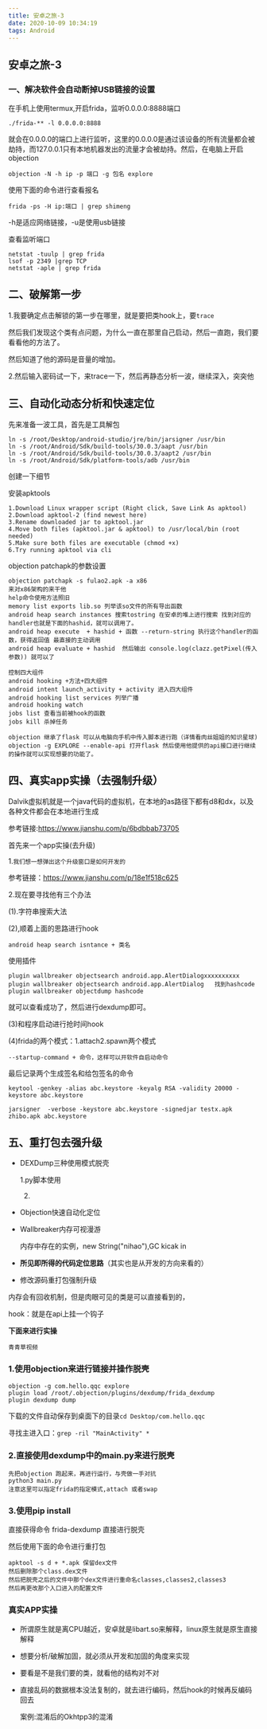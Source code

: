 ```yaml
---
title: 安卓之旅-3
date: 2020-10-09 10:34:19
tags: Android
---
```


## 安卓之旅-3

### 一、解决软件会自动断掉USB链接的设置

在手机上使用termux,开启frida，监听0.0.0.0:8888端口

```
./frida-** -l 0.0.0.0:8888
```

就会在0.0.0.0的端口上进行监听，这里的0.0.0.0是通过该设备的所有流量都会被劫持，而127.0.0.1只有本地机器发出的流量才会被劫持。然后，在电脑上开启objection

```
objection -N -h ip -p 端口 -g 包名 explore
```

使用下面的命令进行查看报名

```
frida -ps -H ip:端口 | grep shimeng
```

-h是适应网络链接，-u是使用usb链接

查看监听端口

```
netstat -tuulp | grep frida
lsof -p 2349 |grep TCP
netstat -aple | grep frida
```

## 二、破解第一步

1.我要确定点击解锁的第一步在哪里，就是要把类hook上，要`trace`

然后我们发现这个类有点问题，为什么一直在那里自己启动，然后一直跑，我们要看看他的方法了。

然后知道了他的源码是音量的增加。

2.然后输入密码试一下，来trace一下，然后再静态分析一波，继续深入，突突他



## 三、自动化动态分析和快速定位

先来准备一波工具，首先是工具解包

```
ln -s /root/Desktop/android-studio/jre/bin/jarsigner /usr/bin
ln -s /root/Android/Sdk/build-tools/30.0.3/aapt /usr/bin
ln -s /root/Android/Sdk/build-tools/30.0.3/aapt2 /usr/bin
ln -s /root/Android/Sdk/platform-tools/adb /usr/bin
```

创建一下细节

安装apktools

```
1.Download Linux wrapper script (Right click, Save Link As apktool)
2.Download apktool-2 (find newest here)
3.Rename downloaded jar to apktool.jar
4.Move both files (apktool.jar & apktool) to /usr/local/bin (root needed)
5.Make sure both files are executable (chmod +x)
6.Try running apktool via cli
```

objection  patchapk的参数设置

```
objection patchapk -s fulao2.apk -a x86
来对x86架构的来干他
help命令使用方法照旧
memory list exports lib.so 列举该so文件的所有导出函数
android heap search instances 搜索tostring 在安卓的堆上进行搜索 找到对应的handler也就是下面的hashid，就可以调用了。
android heap execute  + hashid + 函数 --return-string 执行这个handler的函数，获得返回值 最直接的主动调用
android heap evaluate + hashid  然后输出 console.log(clazz.getPixel(传入参数)) 就可以了

控制四大组件
android hooking +方法+四大组件
android intent launch_activity + activity 进入四大组件
android hooking list services 列举广播
android hooking watch 
jobs list 查看当前被hook的函数
jobs kill 杀掉任务

objection 继承了flask 可以从电脑向手机中传入脚本进行跑（详情看肉丝姐姐的知识星球)
objection -g EXPLORE --enable-api 打开flask 然后使用他提供的api接口进行继续的操作就可以实现想要的功能了。

```

## 四、真实app实操（去强制升级）

Dalvik虚拟机就是一个java代码的虚拟机，在本地的as路径下都有d8和dx，以及各种文件都会在本地进行生成

参考链接:https://www.jianshu.com/p/6bdbbab73705

首先来一个app实操(去升级)

1.`我们想一想弹出这个升级窗口是如何开发的`

参考链接：https://www.jianshu.com/p/18e1f518c625

2.现在要寻找他有三个办法

(1).字符串搜索大法

(2),顺着上面的思路进行hook

```
android heap search isntance + 类名
```

使用插件

```
plugin wallbreaker objectsearch android.app.AlertDialogxxxxxxxxxx 
plugin wallbreaker objectsearch android.app.AlertDialog   找到hashcode
plugin wallbreaker objectdump hashcode
```

就可以查看成功了，然后进行dexdump即可。

(3)和程序启动进行抢时间hook

(4)frida的两个模式：1.attach2.spawn两个模式

`--startup-command + 命令，这样可以开软件自启动命令`

最后记录两个生成签名和给包签名的命令

```
keytool -genkey -alias abc.keystore -keyalg RSA -validity 20000 -keystore abc.keystore
```

```
jarsigner  -verbose -keystore abc.keystore -signedjar testx.apk zhibo.apk abc.keystore
```

## 五、重打包去强升级

- DEXDump三种使用模式脱壳

  1.py脚本使用

  2.

- Objection快速自动化定位

- Wallbreaker内存可视漫游

  内存中存在的实例，new String("nihao"),GC kicak in

- **所见即所得的代码定位思路**（其实也是从开发的方向来看的）

- 修改源码重打包强制升级

内存会有回收机制，但是肉眼可见的类是可以直接看到的，

hook：就是在api上挂一个钩子

**下面来进行实操**

`青青草视频`

### 1.使用objection来进行链接并操作脱壳

```
objection -g com.hello.qqc explore
plugin load /root/.objection/plugins/dexdump/frida_dexdump
plugin dexdump dump
```

下载的文件自动保存到桌面下的目录`cd Desktop/com.hello.qqc`

寻找主进入口：`grep -ril "MainActivity" *`

### 2.直接使用dexdump中的main.py来进行脱壳

```
先把objection 跑起来，再进行运行，与壳做一手对抗
python3 main.py 
注意这里可以指定frida的指定模式,attach 或者swap
```

### 3.使用pip install

直接获得命令 frida-dexdump 直接进行脱壳

然后使用下面的命令进行重打包

```
apktool -s d + *.apk 保留dex文件
然后删除那个class.dex文件
然后把脱壳之后的文件中那个dex文件进行重命名classes,classes2,classes3
然后再更改那个入口进入的配置文件
```

### 真实APP实操

- 所谓原生就是离CPU越近，安卓就是libart.so来解释，linux原生就是原生直接解释

- 想要分析/破解加固，就必须从开发和加固的角度来实现

- 要看是不是我们要的类，就看他的结构对不对

- 直接乱码的数据根本没法复制的，就去进行编码，然后hook的时候再反编码回去

  案例:混淆后的Okhtpp3的混淆

